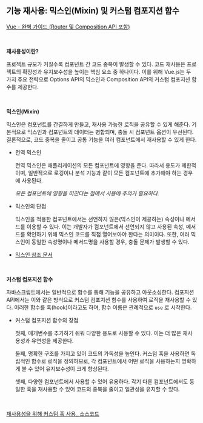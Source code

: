 ## 기능 재사용: 믹스인(Mixin) 및 커스텀 컴포지션 함수

[Vue - 완벽 가이드 (Router 및 Composition API 포함)](https://www.udemy.com/course/vue-router-composition-api/?couponCode=ST12MT030524)

<br/>

**재사용성이란?**

프로젝트 규모가 커질수록 컴포넌트 간 코드 중복이 발생할 수 있다. 코드 재사용은 프로젝트의 확장성과 유지보수성을 높이는 핵심 요소 중 하나이다. 이를 위해 Vue.js는 두 가지 주요 전략으로 Options API의 믹스인과 Composition API의 커스텀 컴포지션 함수를 제공한다.

<br/>

**믹스인(Mixin)**

믹스인은 컴포넌트를 간결하게 만들고, 재사용 가능한 로직을 공유할 수 있게 해준다. 기본적으로 믹스인과 컴포넌트의 데이터는 병합되며, 충돌 시 컴포넌트 옵션이 우선된다. 결론적으로, 코드 중복을 줄이고 공통 기능을 여러 컴포넌트에서 재사용할 수 있게 한다.

- 전역 믹스인
  
  전역 믹스인은 애플리케이션의 모든 컴포넌트에 영향을 준다. 따라서 용도가 제한적이며, 일반적으로 로깅이나 분석 기능과 같이 모든 컴포넌트에 추가해야 하는 경우에 사용된다.

  *모든 컴포넌트에 영향을 미친다는 점에서 사용에 주의가 필요하다.*

- 믹스인의 단점
  
  믹스인을 적용한 컴포넌트에서는 선언하지 않은(믹스인이 제공하는) 속성이나 메서드를 이용할 수 있다. 이는 개발자가 컴포넌트에서 선언되지 않고 사용된 속성, 메서드를 확인하기 위해 믹스인 코드를 직접 열어보아야 한다는 의미이다. 또한, 여러 믹스인이 동일한 속성명이나 메서드명을 사용할 경우, 충돌 문제가 발생할 수 있다.

- [믹스인 참조 문서](https://vuejs.org/api/options-composition.html#mixins)

<br/>

**커스텀 컴포지션 함수**

자바스크립트에서는 일반적으로 함수를 통해 기능을 공유하고 아웃소싱한다. 컴포지션 API에서는 이와 같은 방식으로 커스텀 컴포지션 함수를 사용하여 로직을 재사용할 수 있다. 이러한 함수를 훅(hook)이라고도 하며, 함수 이름은 관례적으로 `use` 로 시작한다.

- 커스텀 컴포지션 함수의 장점
  
  첫째, 매개변수를 추가하기 쉬워 다양한 용도로 사용할 수 있다. 이는 더 많은 재사용성과 유연성을 제공한다.

  둘째, 명확한 구조를 가지고 있어 코드의 가독성을 높인다. 커스텀 훅을 사용하면 독립적인 함수로 로직을 정의하므로, 각 컴포넌트에서 어떤 로직을 사용하는지 명확하게 볼 수 있어 유지보수성이 크게 향상된다.

  셋째, 다양한 컴포넌트에서 사용할 수 있어 유용하다. 각기 다른 컴포넌트에서도 동일한 훅을 재사용할 수 있어 코드의 중복을 줄이고 일관성을 유지할 수 있다.

<br/>

[재사용성을 위해 커스텀 훅 사용_ 소스코드](https://github.com/kduoh99/TIL/tree/main/Vue.js/PJ/composition-13-demo-starting-project/src)